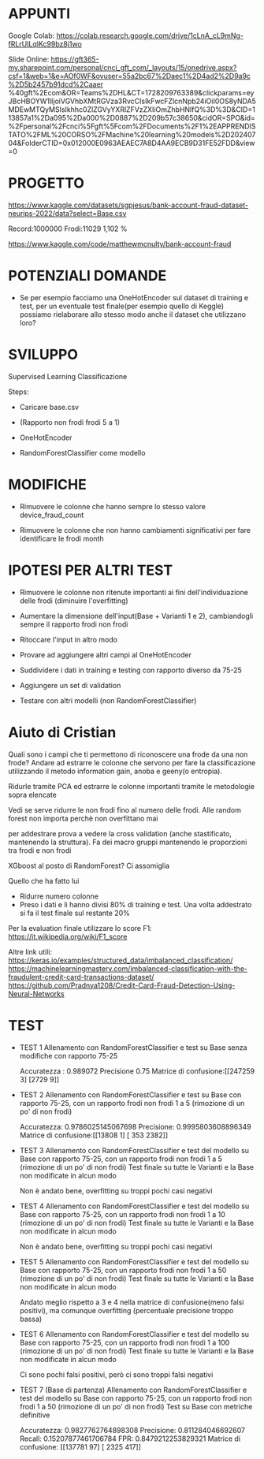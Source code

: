 
# **APPUNTI**
Google Colab:
https://colab.research.google.com/drive/1cLnA_cL9mNg-fRLrUILqlKc99bz8j1wo


Slide Online:
https://gft365-my.sharepoint.com/personal/cnci_gft_com/_layouts/15/onedrive.aspx?csf=1&web=1&e=AOf0WF&ovuser=55a2bc67%2Daec1%2D4ad2%2D9a9c%2D5b2457b91dcd%2Caaer
%40gft%2Ecom&OR=Teams%2DHL&CT=1728209763389&clickparams=eyJBcHBOYW1lIjoiVGVhbXMtRGVza3RvcCIsIkFwcFZlcnNpb24iOiI0OS8yNDA5MDEwMTQyMSIsIkhhc0ZlZGVyYXRlZFVzZXIiOmZhbHNlfQ%3D%3D&CID=113857a1%2Da095%2Da000%2D0887%2D209b57c38650&cidOR=SPO&id=%2Fpersonal%2Fcnci%5Fgft%5Fcom%2FDocuments%2F1%2EAPPRENDISTATO%2FML%20CORSO%2FMachine%20learning%20models%2D20240704&FolderCTID=0x012000E0963AEAEC7A8D4AA9ECB9D31FE52FDD&view=0


# PROGETTO


https://www.kaggle.com/datasets/sgpjesus/bank-account-fraud-dataset-neurips-2022/data?select=Base.csv

Record:1000000
Frodi:11029
1,102 %


https://www.kaggle.com/code/matthewmcnulty/bank-account-fraud




# POTENZIALI DOMANDE

- Se per esempio facciamo una OneHotEncoder sul dataset di training e test,
per un eventuale test finale(per esempio quello di Keggle) possiamo rielaborare allo stesso modo anche il dataset che utilizzano loro?




# SVILUPPO

Supervised Learning
Classificazione




Steps:

- Caricare base.csv

- (Rapporto non frodi frodi 5 a 1)

- OneHotEncoder

- RandomForestClassifier come modello




# MODIFICHE

- Rimuovere le colonne che hanno sempre lo stesso valore
device_fraud_count

- Rimuovere le colonne che non hanno cambiamenti significativi per fare identificare le frodi
month




# IPOTESI PER ALTRI TEST


- Rimuovere le colonne non ritenute importanti ai fini dell'individuazione delle frodi (diminuire l'overfitting)
- Aumentare la dimensione dell'input(Base +  Varianti 1 e 2), cambiandogli sempre il rapporto frodi non frodi
- Ritoccare l'input in altro modo

- Provare ad aggiungere altri campi al OneHotEncoder

- Suddividere i dati in training e testing con rapporto diverso da 75-25

- Aggiungere un set di validation

- Testare con altri modelli (non RandomForestClassifier)





# Aiuto di Cristian

Quali sono i campi che ti permettono di riconoscere una frode da una non frode?
Andare ad estrarre le colonne che servono per fare la classificazione utilizzando il metodo information gain, anoba e geeny(o entropia).

Ridurle tramite PCA ed estrarre le colonne importanti tramite le metodologie sopra elencate

Vedi se serve ridurre le non frodi fino al numero delle frodi.
Alle random forest non importa perchè non overfittano mai 

per addestrare prova a vedere la cross validation (anche stastificato, mantenendo la struttura).
Fa dei macro gruppi mantenendo le proporzioni tra frodi e non frodi


XGboost al posto di RandomForest? Ci assomiglia



Quello che ha fatto lui
- Ridurre numero colonne
- Preso i dati e li hanno divisi 80% di training e test. Una volta addestrato si fa il test finale sul restante 20%


Per la evaluation finale utilizzare lo score F1:
https://it.wikipedia.org/wiki/F1_score


Altre link utili:
https://keras.io/examples/structured_data/imbalanced_classification/
https://machinelearningmastery.com/imbalanced-classification-with-the-fraudulent-credit-card-transactions-dataset/
https://github.com/Pradnya1208/Credit-Card-Fraud-Detection-Using-Neural-Networks


# TEST


- TEST 1
    Allenamento con RandomForestClassifier e test su Base senza modifiche con rapporto 75-25

    Accuratezza : 0.989072
    Precisione 0.75
    Matrice di confusione:[[247259    3] [2729       9]]


- TEST 2
Allenamento con RandomForestClassifier e test su Base con rapporto 75-25, con un rapporto frodi non frodi 1 a 5 (rimozione di un po' di non frodi)

    Accuratezza: 0.9786025145067698
    Precisione: 0.9995803608896349
    Matrice di confusione:[[13808     1] [  353  2382]]


- TEST 3
    Allenamento con RandomForestClassifier e test del modello su Base con rapporto 75-25, con un rapporto frodi non frodi 1 a 5 (rimozione di un po' di non frodi)
    Test finale su tutte le Varianti e la Base non modificate in alcun modo

    Non è andato bene, overfitting su troppi pochi casi negativi




- TEST 4
    Allenamento con RandomForestClassifier e test del modello su Base con rapporto 75-25, con un rapporto frodi non frodi 1 a 10 (rimozione di un po' di non frodi)
    Test finale su tutte le Varianti e la Base non modificate in alcun modo

    Non è andato bene, overfitting su troppi pochi casi negativi



- TEST 5
    Allenamento con RandomForestClassifier e test del modello su Base con rapporto 75-25, con un rapporto frodi non frodi 1 a 50 (rimozione di un po' di non frodi)
    Test finale su tutte le Varianti e la Base non modificate in alcun modo

    Andato meglio rispetto a 3 e 4 nella matrice di confusione(meno falsi positivi), ma comunque overfitting (percentuale precisione troppo bassa)





- TEST 6
    Allenamento con RandomForestClassifier e test del modello su Base con rapporto 75-25, con un rapporto frodi non frodi 1 a 100 (rimozione di un po' di non frodi)
    Test finale su tutte le Varianti e la Base non modificate in alcun modo

    Ci sono pochi falsi positivi, però ci sono troppi falsi negativi



- TEST 7 (Base di partenza)
    Allenamento con RandomForestClassifier e test del modello su Base con rapporto 75-25, con un rapporto frodi non frodi 1 a 50 (rimozione di un po' di non frodi)
    Test su Base con metriche definitive

    Accuratezza: 0.9827762764898308
    Precisione: 0.811284046692607
    Recall: 0.15207877461706784
    FPR: 0.8479212253829321
    Matrice di confusione:
    [[137781     97]
    [  2325    417]]


